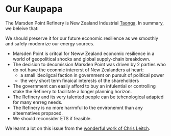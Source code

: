 # Our Kaupapa

The Marsden Point Refinery is New Zealand Industrial [Taonga](https://maoridictionary.co.nz/search?keywords=taongahttps://maoridictionary.co.nz/search?keywords=taonga). In summary, we beleive that:

We should preserve it for our future economic resilience as we smoothly and safely modenrize our energy sources.

- Marsden Point is critcal for Neww Zealand economic resilience in a world of geopolitical shocks and global supply-chain breakdown.
- The decision to decomission Marsden Point was driven by 2 parties who do not have the econmic intererst of New Zealanders at heart:
    - a small ideoligcal faction in government on pursuit of political power
    - the very short term finaical interests of the shareholders
- The government can easily afford to buy an infulential or controlling stake the Refinery to facilitate a longer planning horizon.
- The Refinery and its very talented people can be tehcnological adapted for many enrreg needs.
- The Refinery is no more harrmful to the environemnt than any alteernatives propsoed.
- We should reconsider ETS if feasible.

We learnt a lot on this issue from the [wonderful work  of Chris Leitch](https://www.socialcredit.nz/refineryinfo).
